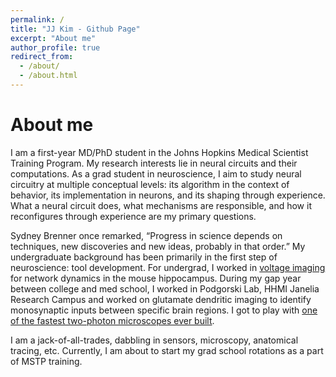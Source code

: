 ```yaml
---
permalink: /
title: "JJ Kim - Github Page"
excerpt: "About me"
author_profile: true
redirect_from: 
  - /about/
  - /about.html
---
```


About me
======

I am a first-year MD/PhD student in the Johns Hopkins Medical Scientist Training Program. My research interests lie in neural circuits and their computations. As a grad student in neuroscience, I aim to study neural circuitry at multiple conceptual levels: its algorithm in the context of behavior, its implementation in neurons, and its shaping through experience. What a neural circuit does, what mechanisms are responsible, and how it reconfigures through experience are my primary questions. 

Sydney Brenner once remarked, “Progress in science depends on techniques, new discoveries and new ideas, probably in that order.” My undergraduate background has been primarily in the first step of neuroscience: tool development. For undergrad, I worked in [voltage imaging](https://medium.com/the-spike/what-should-systems-neuroscience-do-next-voltage-imaging-9bfa5d6a4df9) for network dynamics in the mouse hippocampus. During my gap year between college and med school, I worked in Podgorski Lab, HHMI Janelia Research Campus and worked on glutamate dendritic imaging to identify monosynaptic inputs between specific brain regions. I got to play with [one of the fastest two-photon microscopes ever built](https://www.janelia.org/news/slap-microscopy-smashes-speed-barriers).

I am a jack-of-all-trades, dabbling in sensors, microscopy, anatomical tracing, etc. Currently, I am about to start my grad school rotations as a part of MSTP training. 